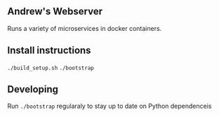 ## Andrew's Webserver
Runs a variety of microservices in docker containers.

## Install instructions
`./build_setup.sh`
`./bootstrap`

## Developing
Run `./bootstrap` regularaly to stay up to date on Python dependenceis
